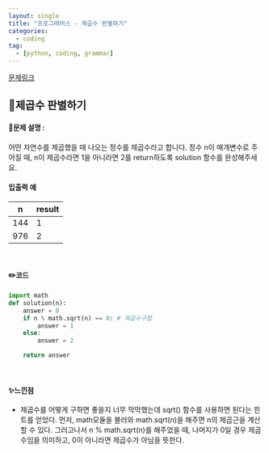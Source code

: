 ```yaml
---
layout: single
title: "프로그래머스 - 제곱수 판별하기"
categories: 
  - coding
tag:
  - [python, coding, grammar]
--- 
```

[문제링크](https://school.programmers.co.kr/learn/courses/30/lessons/120909)  

## 📌제곱수 판별하기
#### 📖문제 설명 :  
어떤 자연수를 제곱했을 때 나오는 정수를 제곱수라고 합니다. 정수 n이 매개변수로 주어질 때, n이 제곱수라면 1을 아니라면 2를 return하도록 solution 함수를 완성해주세요.

#### 입출력 예  

|n|result|
|---|---|
|144|1|
|976|2|  


<br>

#### ✏️코드
```python
import math
def solution(n):
    answer = 0
    if n % math.sqrt(n) == 0: # 제곱수구함
        answer = 1
    else:
        answer = 2

    return answer
```

<br>

#### ✨느낀점 
- 제곱수를 어떻게 구하면 좋을지 너무 막막했는데 sqrt() 함수를 사용하면 된다는 힌트를 얻었다.
  먼저, math모듈을 불러와 math.sqrt(n)을 해주면 n의 제곱근을 계산할 수 있다.
  그러고나서 n % math.sqrt(n)를 해주었을 때, 나머지가 0일 경우 제곱수임을 의미하고, 0이 아니라면 제곱수가 아님을 뜻한다.
  
  
